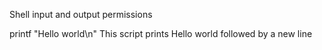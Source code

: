 Shell input and output permissions


printf "Hello world\n" This script prints Hello world followed by a new line